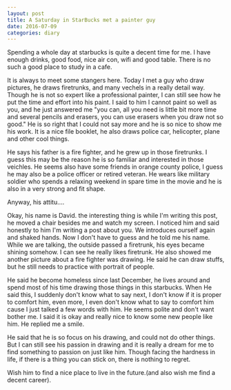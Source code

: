 ```yaml
---
layout: post
title: A Saturday in StarBucks met a painter guy
date: 2016-07-09
categories: diary
---
```


Spending a whole day at starbucks is quite a decent time for me. I have enough drinks, good food, nice air con, wifi and good table. There is no such a good place to study in a cafe. 

It is always to meet some stangers here. Today I met a guy who draw pictures, he draws firetrunks, and many vechels in a really detail way. Though he is not so expert like a professional painter, I can still see how he put the time and effort into his paint. I said to him I cannot paint so well as you, and he just answered me "you can, all you need is little bit more time and several pencils and erasers, you can use erasers when you draw not so good." He is so right that I could not say more and he is so nice to show me his work. It is a nice file booklet, he also draws police car, helicopter, plane and other cool things. 

He says his father is a fire fighter, and he grew up in those firetrunks. I guess this may be the reason he is so familiar and interested in those veichles. He seems also have some friends in orange county police, I guess he may also be a police officer or retired veteran. He wears like military soldier who spends a relaxing weekend in spare time in the movie and he is also in a very strong and fit shape. 

Anyway, his attitu....

Okay, his name is David. the interesting thing is while I'm writing this post, he moved a chair besides me and watch my screen. I noticed him and said honestly to him I'm writing a post about you. We introduces ourself again and shaked hands. Now I don't have to guess and he told me his name. While we are talking, the outside passed a firetrunk, his eyes became shining somehow. I can see he really likes firetrunk. He also showed me another picture about a fire fighter was drawing. He said he can draw stuffs, but he still needs to practice with portrait of people. 

He said he become homeless since last December, he lives around and spend most of his time drawing those things in this starbucks. When He said this, I suddenly don't know what to say next, I don't know if it is proper to comfort him, even more, I even don't know what to say to comfort him cause I just talked a few words with him. He seems polite and don't want bother me. I said it is okay and really nice to know some new people like him. He replied me a smile. 

He said that he is so focus on his drawing, and could not do other things. But I can still see his passion in drawing and it is really a dream for me to find something to passion on just like him. Though facing the hardness in life, if there is a thing you can stick on, there is nothing to regret.

Wish him to find a nice place to live in the future.(and also wish me find a decent career).